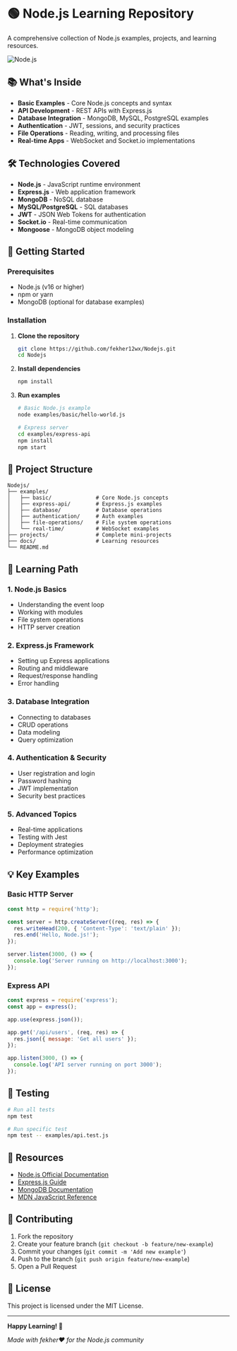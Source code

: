 # 🟢 Node.js Learning Repository

A comprehensive collection of Node.js examples, projects, and learning resources.

![Node.js](https://via.placeholder.com/800x200/68a063/ffffff?text=Node.js+Learning+Hub)

## 📚 What's Inside

- **Basic Examples** - Core Node.js concepts and syntax
- **API Development** - REST APIs with Express.js
- **Database Integration** - MongoDB, MySQL, PostgreSQL examples
- **Authentication** - JWT, sessions, and security practices
- **File Operations** - Reading, writing, and processing files
- **Real-time Apps** - WebSocket and Socket.io implementations

## 🛠️ Technologies Covered

- **Node.js** - JavaScript runtime environment
- **Express.js** - Web application framework
- **MongoDB** - NoSQL database
- **MySQL/PostgreSQL** - SQL databases
- **JWT** - JSON Web Tokens for authentication
- **Socket.io** - Real-time communication
- **Mongoose** - MongoDB object modeling

## 🚀 Getting Started

### Prerequisites
- Node.js (v16 or higher)
- npm or yarn
- MongoDB (optional for database examples)

### Installation

1. **Clone the repository**
   ```bash
   git clone https://github.com/fekher12wx/Nodejs.git
   cd Nodejs
   ```

2. **Install dependencies**
   ```bash
   npm install
   ```

3. **Run examples**
   ```bash
   # Basic Node.js example
   node examples/basic/hello-world.js
   
   # Express server
   cd examples/express-api
   npm install
   npm start
   ```

## 📁 Project Structure

```
Nodejs/
├── examples/
│   ├── basic/              # Core Node.js concepts
│   ├── express-api/        # Express.js examples
│   ├── database/           # Database operations
│   ├── authentication/     # Auth examples
│   ├── file-operations/    # File system operations
│   └── real-time/          # WebSocket examples
├── projects/               # Complete mini-projects
├── docs/                   # Learning resources
└── README.md
```

## 🎯 Learning Path

### 1. **Node.js Basics**
- Understanding the event loop
- Working with modules
- File system operations
- HTTP server creation

### 2. **Express.js Framework**
- Setting up Express applications
- Routing and middleware
- Request/response handling
- Error handling

### 3. **Database Integration**
- Connecting to databases
- CRUD operations
- Data modeling
- Query optimization

### 4. **Authentication & Security**
- User registration and login
- Password hashing
- JWT implementation
- Security best practices

### 5. **Advanced Topics**
- Real-time applications
- Testing with Jest
- Deployment strategies
- Performance optimization

## 💡 Key Examples

### Basic HTTP Server
```javascript
const http = require('http');

const server = http.createServer((req, res) => {
  res.writeHead(200, { 'Content-Type': 'text/plain' });
  res.end('Hello, Node.js!');
});

server.listen(3000, () => {
  console.log('Server running on http://localhost:3000');
});
```

### Express API
```javascript
const express = require('express');
const app = express();

app.use(express.json());

app.get('/api/users', (req, res) => {
  res.json({ message: 'Get all users' });
});

app.listen(3000, () => {
  console.log('API server running on port 3000');
});
```

## 🧪 Testing

```bash
# Run all tests
npm test

# Run specific test
npm test -- examples/api.test.js
```

## 📖 Resources

- [Node.js Official Documentation](https://nodejs.org/docs/)
- [Express.js Guide](https://expressjs.com/)
- [MongoDB Documentation](https://docs.mongodb.com/)
- [MDN JavaScript Reference](https://developer.mozilla.org/en-US/docs/Web/JavaScript)

## 🤝 Contributing

1. Fork the repository
2. Create your feature branch (`git checkout -b feature/new-example`)
3. Commit your changes (`git commit -m 'Add new example'`)
4. Push to the branch (`git push origin feature/new-example`)
5. Open a Pull Request

## 📝 License

This project is licensed under the MIT License.

---

**Happy Learning! 🚀**

*Made with fekher❤️ for the Node.js community*
